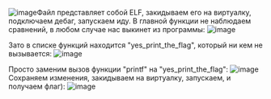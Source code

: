 ![image](https://github.com/DjaInPentest/RE-write-ups/assets/62026360/519ebb1f-d806-44cc-92e6-bcc9c2eea5cc)Файл представляет собой ELF, закидываем его на виртуалку, подключаем дебаг, запускаем иду. 
В главной функции не наблюдаем сравнений, в любом случае нас выкинет из программы:
![image](https://github.com/DjaInPentest/RE-write-ups/assets/62026360/130e196f-88d0-4d2e-865f-e2acb477649d)

Зато в списке функций находится "yes_print_the_flag", который ни кем не вызывается:
![image](https://github.com/DjaInPentest/RE-write-ups/assets/62026360/4868163d-80b8-46a8-b2a2-5eb9678e8f21)

Просто заменим вызов функции "printf" на "yes_print_the_flag":
![image](https://github.com/DjaInPentest/RE-write-ups/assets/62026360/1e4bfc93-efcc-4890-80bd-0820dfa90a86)
Сохраняем изменения, закидываем на виртуалку, запускаем, и получаем флаг):
![image](https://github.com/DjaInPentest/RE-write-ups/assets/62026360/453cce0c-aff8-484c-acd4-f59bb9a77e1e)

